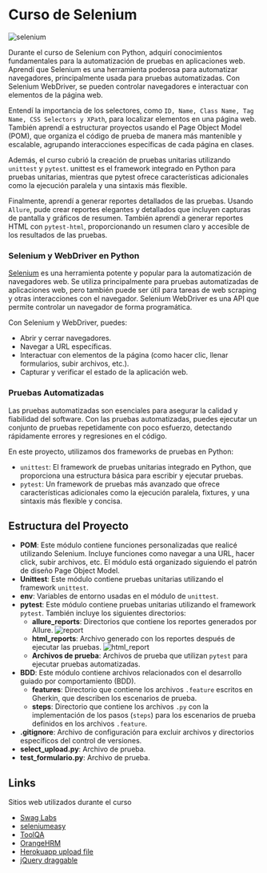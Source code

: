 # Curso de Selenium
![selenium](https://upload.wikimedia.org/wikipedia/commons/9/9f/Selenium_logo.svg)

Durante el curso de Selenium con Python, adquirí conocimientos fundamentales para la automatización de pruebas en aplicaciones web. Aprendí que Selenium es una herramienta poderosa para automatizar navegadores, principalmente usada para pruebas automatizadas. Con Selenium WebDriver, se pueden controlar navegadores e interactuar con elementos de la página web.

Entendí la importancia de los selectores, como `ID, Name, Class Name, Tag Name, CSS Selectors y XPath`, para localizar elementos en una página web. También aprendí a estructurar proyectos usando el Page Object Model (POM), que organiza el código de prueba de manera más mantenible y escalable, agrupando interacciones específicas de cada página en clases.

Además, el curso cubrió la creación de pruebas unitarias utilizando `unittest` y `pytest`. unittest es el framework integrado en Python para pruebas unitarias, mientras que pytest ofrece características adicionales como la ejecución paralela y una sintaxis más flexible.

Finalmente, aprendí a generar reportes detallados de las pruebas. Usando `Allure`, pude crear reportes elegantes y detallados que incluyen capturas de pantalla y gráficos de resumen. También aprendí a generar reportes HTML con `pytest-html`, proporcionando un resumen claro y accesible de los resultados de las pruebas.



### Selenium y WebDriver en Python

[Selenium](https://www.selenium.dev/) es una herramienta potente y popular para la automatización de navegadores web. Se utiliza principalmente para pruebas automatizadas de aplicaciones web, pero también puede ser útil para tareas de web scraping y otras interacciones con el navegador. Selenium WebDriver es una API que permite controlar un navegador de forma programática.

Con Selenium y WebDriver, puedes:

- Abrir y cerrar navegadores.
- Navegar a URL específicas.
- Interactuar con elementos de la página (como hacer clic, llenar formularios, subir archivos, etc.).
- Capturar y verificar el estado de la aplicación web.

### Pruebas Automatizadas

Las pruebas automatizadas son esenciales para asegurar la calidad y fiabilidad del software. Con las pruebas automatizadas, puedes ejecutar un conjunto de pruebas repetidamente con poco esfuerzo, detectando rápidamente errores y regresiones en el código.

En este proyecto, utilizamos dos frameworks de pruebas en Python:

- `unittest`: El framework de pruebas unitarias integrado en Python, que proporciona una estructura básica para escribir y ejecutar pruebas.
- `pytest`: Un framework de pruebas más avanzado que ofrece características adicionales como la ejecución paralela, fixtures, y una sintaxis más flexible y concisa.

## Estructura del Proyecto

- **POM**: Este módulo contiene funciones personalizadas que realicé utilizando Selenium. Incluye funciones como navegar a una URL, hacer click, subir archivos, etc. El módulo está organizado siguiendo el patrón de diseño Page Object Model.
- **Unittest**: Este módulo contiene pruebas unitarias utilizando el framework `unittest`.
- **env**: Variables de entorno usadas en el módulo de `unittest`.
- **pytest**: Este módulo contiene pruebas unitarias utilizando el framework `pytest`. También incluye los siguientes directorios:
  - **allure_reports**: Directorios que contiene los reportes generados por Allure.
  ![report](https://res.cloudinary.com/dqa2kd0vc/image/upload/v1722554555/report_nopcommerce_w6ksat.png)
  - **html_reports**: Archivo generado con los reportes después de ejecutar las pruebas.
  ![html_report](https://res.cloudinary.com/dqa2kd0vc/image/upload/v1722554861/report_html_odqgt1.png)
  - **Archivos de prueba**: Archivos de prueba que utilizan `pytest` para ejecutar pruebas automatizadas.
- **BDD**: Este módulo contiene archivos relacionados con el desarrollo guiado por comportamiento (BDD).
  - **features**: Directorio que contiene los archivos `.feature` escritos en Gherkin, que describen los escenarios de prueba.
  - **steps**: Directorio que contiene los archivos `.py` con la implementación de los pasos (`steps`) para los escenarios de prueba definidos en los archivos `.feature`.
- **.gitignore**: Archivo de configuración para excluir archivos y directorios específicos del control de versiones.
- **select_upload.py**: Archivo de prueba.
- **test_formulario.py**: Archivo de prueba.

## Links

Sitios web utilizados durante el curso
- [Swag Labs](https://www.saucedemo.com/)
- [seleniumeasy](https://demo.seleniumeasy.com/)
- [ToolQA](https://demoqa.com/)
- [OrangeHRM](https://opensource-demo.orangehrmlive.com/web/index.php/auth/login)
- [Herokuapp upload file](https://testpages.herokuapp.com/styled/file-upload-test.html)
- [jQuery draggable](https://jqueryui.com/draggable/)
